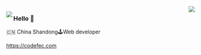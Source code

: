 <img align="right" src="https://www.codefec.com/w/users/github/zhuchunshu:readme/top-langs" />
<p><img align="left" src="https://www.codefec.com/w/users/github/zhuchunshu:readme" /></p>

### Hello 👋


🇨🇳 China Shandong🕹Web developer

https://codefec.com
